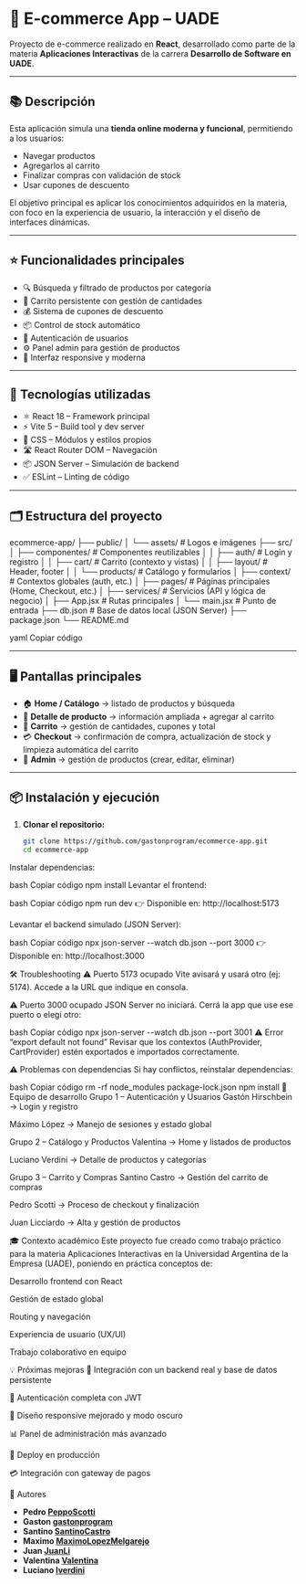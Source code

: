 # 🛒 E-commerce App – UADE

Proyecto de e-commerce realizado en **React**, desarrollado como parte de la materia **Aplicaciones Interactivas** de la carrera **Desarrollo de Software en UADE**.

---

## 📚 Descripción

Esta aplicación simula una **tienda online moderna y funcional**, permitiendo a los usuarios:

- Navegar productos  
- Agregarlos al carrito  
- Finalizar compras con validación de stock  
- Usar cupones de descuento  

El objetivo principal es aplicar los conocimientos adquiridos en la materia, con foco en la experiencia de usuario, la interacción y el diseño de interfaces dinámicas.

---

## ⭐ Funcionalidades principales

- 🔍 Búsqueda y filtrado de productos por categoría  
- 🛒 Carrito persistente con gestión de cantidades  
- 💰 Sistema de cupones de descuento  
- 📦 Control de stock automático  
- 🔐 Autenticación de usuarios  
- ⚙️ Panel admin para gestión de productos  
- 🎨 Interfaz responsive y moderna  

---

## 🚀 Tecnologías utilizadas

- ⚛️ React 18 – Framework principal  
- ⚡ Vite 5 – Build tool y dev server  
- 🎨 CSS – Módulos y estilos propios  
- 🛣️ React Router DOM – Navegación  
- 📦 JSON Server – Simulación de backend  
- ✅ ESLint – Linting de código  

---

## 🗂️ Estructura del proyecto

ecommerce-app/
├── public/
│ └── assets/ # Logos e imágenes
├── src/
│ ├── componentes/ # Componentes reutilizables
│ │ ├── auth/ # Login y registro
│ │ ├── cart/ # Carrito (contexto y vistas)
│ │ ├── layout/ # Header, footer
│ │ └── products/ # Catálogo y formularios
│ ├── context/ # Contextos globales (auth, etc.)
│ ├── pages/ # Páginas principales (Home, Checkout, etc.)
│ ├── services/ # Servicios (API y lógica de negocio)
│ ├── App.jsx # Rutas principales
│ └── main.jsx # Punto de entrada
├── db.json # Base de datos local (JSON Server)
├── package.json
└── README.md

yaml
Copiar código

---

## 🖥️ Pantallas principales

- 🏠 **Home / Catálogo** → listado de productos y búsqueda  
- 📄 **Detalle de producto** → información ampliada + agregar al carrito  
- 🛒 **Carrito** → gestión de cantidades, cupones y total  
- 💳 **Checkout** → confirmación de compra, actualización de stock y limpieza automática del carrito  
- 🔐 **Admin** → gestión de productos (crear, editar, eliminar)  

---

## 📦 Instalación y ejecución

1. **Clonar el repositorio:**
   ```bash
   git clone https://github.com/gastonprogram/ecommerce-app.git
   cd ecommerce-app
Instalar dependencias:

bash
Copiar código
npm install
Levantar el frontend:

bash
Copiar código
npm run dev
👉 Disponible en: http://localhost:5173

Levantar el backend simulado (JSON Server):

bash
Copiar código
npx json-server --watch db.json --port 3000
👉 Disponible en: http://localhost:3000

🛠️ Troubleshooting
⚠️ Puerto 5173 ocupado
Vite avisará y usará otro (ej: 5174). Accede a la URL que indique en consola.

⚠️ Puerto 3000 ocupado
JSON Server no iniciará. Cerrá la app que use ese puerto o elegí otro:

bash
Copiar código
npx json-server --watch db.json --port 3001
⚠️ Error “export default not found”
Revisar que los contextos (AuthProvider, CartProvider) estén exportados e importados correctamente.

⚠️ Problemas con dependencias
Si hay conflictos, reinstalar dependencias:

bash
Copiar código
rm -rf node_modules package-lock.json
npm install
👥 Equipo de desarrollo
Grupo 1 – Autenticación y Usuarios
Gastón Hirschbein → Login y registro

Máximo López → Manejo de sesiones y estado global

Grupo 2 – Catálogo y Productos
Valentina → Home y listados de productos

Luciano Verdini → Detalle de productos y categorías

Grupo 3 – Carrito y Compras
Santino Castro → Gestión del carrito de compras

Pedro Scotti → Proceso de checkout y finalización

Juan Licciardo → Alta y gestión de productos

🎓 Contexto académico
Este proyecto fue creado como trabajo práctico para la materia Aplicaciones Interactivas en la Universidad Argentina de la Empresa (UADE), poniendo en práctica conceptos de:

Desarrollo frontend con React

Gestión de estado global

Routing y navegación

Experiencia de usuario (UX/UI)

Trabajo colaborativo en equipo

💡 Próximas mejoras
🔗 Integración con un backend real y base de datos persistente

🔐 Autenticación completa con JWT

📱 Diseño responsive mejorado y modo oscuro

📊 Panel de administración más avanzado

🚀 Deploy en producción

💳 Integración con gateway de pagos

🤝 Autores
- **Pedro [PeppoScotti](https://github.com/PeppoScotti)**
- **Gaston [gastonprogram](https://github.com/gastonprogram)**
- **Santino [SantinoCastro](https://github.com/Gusabelu1)**
- **Maximo [MaximoLopezMelgarejo](https://github.com/maximolopezmelgarejo)**
- **Juan [JuanLi](https://github.com/Juanli255)**
- **Valentina [Valentina](https://github.com/deleonvalentina)** 
- **Luciano [lverdini](https://github.com/lverdini)**